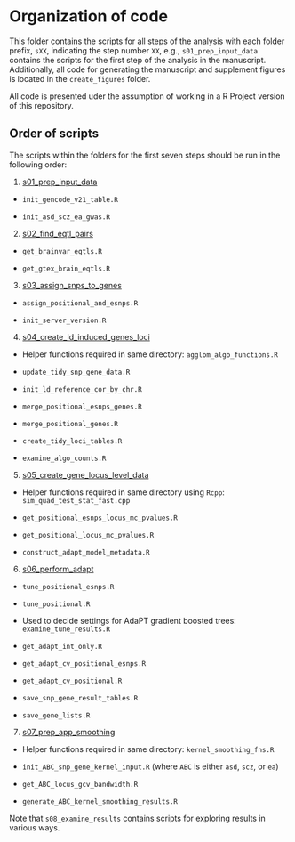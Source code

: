 # Organization of code

This folder contains the scripts for all steps of the analysis with each folder prefix, `sXX`, indicating the step number `XX`, e.g., `s01_prep_input_data` contains the scripts for the first step of the analysis in the manuscript. Additionally, all code for generating the manuscript and supplement figures is located in the `create_figures` folder.

All code is presented uder the assumption of working in a R Project version of this repository.

## Order of scripts

The scripts within the folders for the first seven steps should be run in the following order:

1. [s01_prep_input_data](https://github.com/ryurko/Agglomerative-LD-loci-testing/blob/master/code/s01_prep_input_data)

+ `init_gencode_v21_table.R`

+ `init_asd_scz_ea_gwas.R`

2. [s02_find_eqtl_pairs](https://github.com/ryurko/Agglomerative-LD-loci-testing/blob/master/code/s02_find_eqtl_pairs)

+ `get_brainvar_eqtls.R` 

+ `get_gtex_brain_eqtls.R`

3. [s03_assign_snps_to_genes](https://github.com/ryurko/Agglomerative-LD-loci-testing/blob/master/code/s03_assign_snps_to_genes)

+ `assign_positional_and_esnps.R`

+ `init_server_version.R`

4. [s04_create_ld_induced_genes_loci](https://github.com/ryurko/Agglomerative-LD-loci-testing/blob/master/code/s04_create_ld_induced_genes_loci)

+ Helper functions required in same directory: `agglom_algo_functions.R`

+ `update_tidy_snp_gene_data.R`

+ `init_ld_reference_cor_by_chr.R`

+ `merge_positional_esnps_genes.R`

+ `merge_positional_genes.R`

+ `create_tidy_loci_tables.R`

+ `examine_algo_counts.R`

5. [s05_create_gene_locus_level_data](https://github.com/ryurko/Agglomerative-LD-loci-testing/blob/master/code/s05_create_gene_locus_level_data)

+ Helper functions required in same directory using `Rcpp`: `sim_quad_test_stat_fast.cpp`

+ `get_positional_esnps_locus_mc_pvalues.R`

+ `get_positional_locus_mc_pvalues.R`

+ `construct_adapt_model_metadata.R`

6. [s06_perform_adapt](https://github.com/ryurko/Agglomerative-LD-loci-testing/blob/master/code/s06_perform_adapt)

+ `tune_positional_esnps.R`

+ `tune_positional.R`

+  Used to decide settings for AdaPT gradient boosted trees: `examine_tune_results.R`

+ `get_adapt_int_only.R`

+ `get_adapt_cv_positional_esnps.R`

+ `get_adapt_cv_positional.R`

+ `save_snp_gene_result_tables.R`

+ `save_gene_lists.R`

7. [s07_prep_app_smoothing](https://github.com/ryurko/Agglomerative-LD-loci-testing/blob/master/code/s07_prep_app_smoothing)

+ Helper functions required in same directory: `kernel_smoothing_fns.R`

+ `init_ABC_snp_gene_kernel_input.R` (where `ABC` is either `asd`, `scz`, or `ea`)

+ `get_ABC_locus_gcv_bandwidth.R`

+ `generate_ABC_kernel_smoothing_results.R`

Note that `s08_examine_results` contains scripts for exploring results in various ways.

